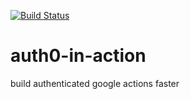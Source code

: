 [![Build Status](https://travis-ci.org/ekeitho/auth0-in-action.svg?branch=master)](https://travis-ci.org/ekeitho/auth0-in-action)

# auth0-in-action
build authenticated google actions faster

